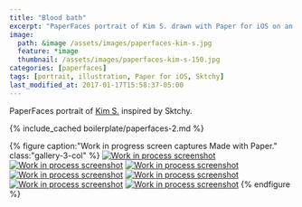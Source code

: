 ```yaml
---
title: "Blood bath"
excerpt: "PaperFaces portrait of Kim S. drawn with Paper for iOS on an iPad."
image: 
  path: &image /assets/images/paperfaces-kim-s.jpg 
  feature: *image
  thumbnail: /assets/images/paperfaces-kim-s-150.jpg
categories: [paperfaces]
tags: [portrait, illustration, Paper for iOS, Sktchy]
last_modified_at: 2017-01-17T15:58:37-05:00
---
```


PaperFaces portrait of [Kim S.](https://sktchy.com/czir6c) inspired by Sktchy.

{% include_cached boilerplate/paperfaces-2.md %}

{% figure caption:"Work in progress screen captures Made with Paper." class:"gallery-3-col" %}
[![Work in process screenshot](/assets/images/paperfaces-kim-s-process-1-600.jpg)](/assets/images/paperfaces-kim-s-process-1-lg.jpg)
[![Work in process screenshot](/assets/images/paperfaces-kim-s-process-2-600.jpg)](/assets/images/paperfaces-kim-s-process-2-lg.jpg)
[![Work in process screenshot](/assets/images/paperfaces-kim-s-process-3-600.jpg)](/assets/images/paperfaces-kim-s-process-3-lg.jpg)
[![Work in process screenshot](/assets/images/paperfaces-kim-s-process-4-600.jpg)](/assets/images/paperfaces-kim-s-process-4-lg.jpg)
[![Work in process screenshot](/assets/images/paperfaces-kim-s-process-5-600.jpg)](/assets/images/paperfaces-kim-s-process-5-lg.jpg)
[![Work in process screenshot](/assets/images/paperfaces-kim-s-process-6-600.jpg)](/assets/images/paperfaces-kim-s-process-6-lg.jpg)
[![Work in process screenshot](/assets/images/paperfaces-kim-s-process-7-600.jpg)](/assets/images/paperfaces-kim-s-process-7-lg.jpg)
{% endfigure %}
